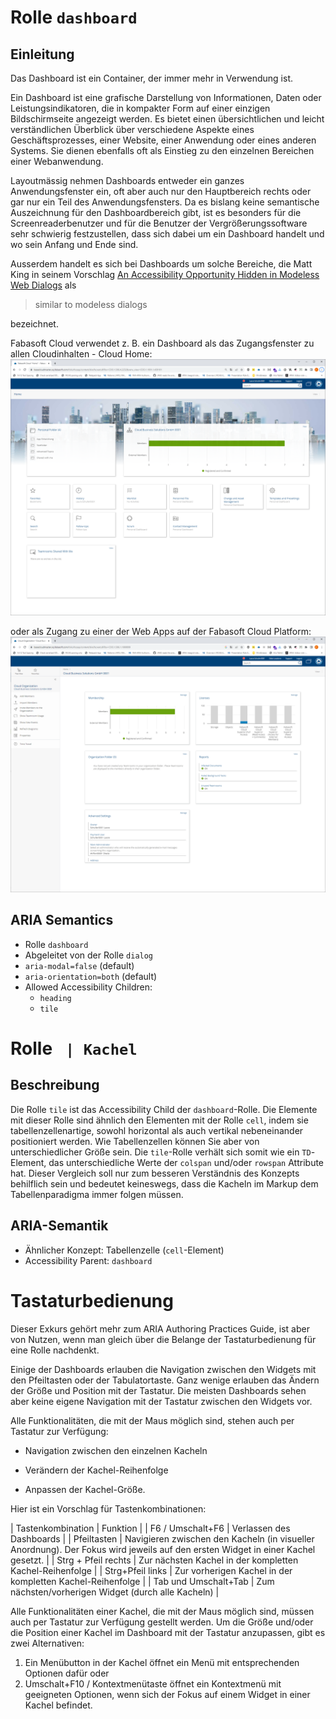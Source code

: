 # Rolle `dashboard`

## Einleitung

Das Dashboard ist ein Container, der immer mehr in Verwendung ist.

Ein Dashboard ist eine grafische Darstellung von Informationen, Daten oder Leistungsindikatoren, die in kompakter Form auf einer einzigen Bildschirmseite angezeigt werden. Es bietet einen übersichtlichen und leicht verständlichen Überblick über verschiedene Aspekte eines Geschäftsprozesses, einer Website, einer Anwendung oder eines anderen Systems. Sie dienen ebenfalls oft als Einstieg zu den einzelnen Bereichen einer Webanwendung.

Layoutmässig nehmen Dashboards entweder ein ganzes Anwendungsfenster ein, oft aber auch nur den Hauptbereich rechts oder gar nur ein Teil des Anwendungsfensters. Da es bislang keine semantische Auszeichnung für den Dashboardbereich gibt, ist es besonders für die Screenreaderbenutzer und für die Benutzer der Vergrößerungssoftware sehr schwierig festzustellen, dass sich dabei um ein Dashboard handelt und wo sein Anfang und Ende sind.

Ausserdem handelt es sich bei Dashboards um solche Bereiche, die Matt King in seinem Vorschlag [An Accessibility Opportunity Hidden in Modeless Web Dialogs]( https://gist.github.com/mcking65/11882ebbe2889964c62ab5a16ab528c3) als 
> similar to modeless dialogs 

bezeichnet. 

Fabasoft Cloud verwendet z. B. ein Dashboard als das Zugangsfenster zu allen Cloudinhalten - Cloud Home:
![Fabasoft Cloud Home](HomeDashboard.png)

oder als Zugang zu einer der Web Apps auf der Fabasoft Cloud Platform:
![Cloud Organization Dashboard](CloudOrganizationDashboard.png)

## ARIA Semantics

- Rolle `dashboard`
- Abgeleitet von der Rolle `dialog`
- `aria-modal=false` (default)
- `aria-orientation=both` (default)
- Allowed Accessibility Children: 
  - `heading` 
  - `tile`

# Rolle ` | Kachel`

## Beschreibung

Die Rolle `tile` ist das Accessibility Child der `dashboard`-Rolle. Die Elemente mit dieser Rolle sind ähnlich den Elementen mit der Rolle `cell`, indem sie tabellenzellenartige, sowohl horizontal als auch vertikal nebeneinander positioniert werden. Wie Tabellenzellen können Sie aber von unterschiedlicher Größe sein. Die `tile`-Rolle verhält sich somit wie ein `TD`-Element, das unterschiedliche Werte der `colspan` und/oder `rowspan` Attribute hat. Dieser Vergleich soll nur zum besseren Verständnis des Konzepts behilflich sein und bedeutet keineswegs, dass die Kacheln im Markup dem Tabellenparadigma immer folgen müssen.

## ARIA-Semantik
- Ähnlicher Konzept: Tabellenzelle (`cell`-Element)
- Accessibility Parent: `dashboard`

# Tastaturbedienung

Dieser Exkurs gehört mehr zum ARIA Authoring Practices Guide, ist aber von Nutzen, wenn man gleich über die Belange der Tastaturbedienung für eine Rolle nachdenkt.

Einige der Dashboards erlauben die Navigation zwischen den Widgets mit den Pfeiltasten oder der Tabulatortaste. Ganz wenige erlauben das Ändern der Größe und Position mit der Tastatur. Die meisten Dashboards sehen aber keine eigene Navigation mit der Tastatur zwischen den Widgets vor.

Alle Funktionalitäten, die mit der Maus möglich sind, stehen auch per Tastatur zur Verfügung:

- Navigation zwischen den einzelnen Kacheln

- Verändern der  Kachel-Reihenfolge

- Anpassen der  Kachel-Größe.

Hier ist ein Vorschlag für Tastenkombinationen:

| Tastenkombination | Funktion |
| F6 / Umschalt+F6 | Verlassen des Dashboards |
| Pfeiltasten | Navigieren zwischen den  Kacheln (in visueller Anordnung). Der Fokus wird jeweils auf den ersten Widget in einer  Kachel gesetzt. |
| Strg + Pfeil rechts | Zur nächsten Kachel in der kompletten  Kachel-Reihenfolge |
| Strg+Pfeil links | Zur vorherigen Kachel in der kompletten Kachel-Reihenfolge |
| Tab und Umschalt+Tab | Zum nächsten/vorherigen Widget (durch alle Kacheln) |

Alle Funktionalitäten einer Kachel, die mit der Maus möglich sind, müssen auch per Tastatur zur Verfügung gestellt werden. Um die Größe und/oder die Position einer Kachel im Dashboard mit der Tastatur anzupassen, gibt es zwei Alternativen:

1. Ein Menübutton in der Kachel öffnet ein Menü mit entsprechenden Optionen dafür oder
2. Umschalt+F10 / Kontextmenütaste öffnet ein Kontextmenü mit geeigneten Optionen, wenn sich der Fokus auf einem Widget in einer Kachel befindet.
